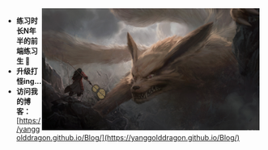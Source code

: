 <img src="https://github.com/YangGoldDragon/Blog/blob/master/src/assets/images/blog.png?raw=true" width="430" alt="《九喇嘛》" align="right" />

- **练习时长N年半的前端练习生 👋**
- **升级打怪ing...**
- **访问我的博客：** [https://yanggolddragon.github.io/Blog/](https://yanggolddragon.github.io/Blog/) 

<!--
**YangGoldDragon/YangGoldDragon** is a ✨ _special_ ✨ repository because its `README.md` (this file) appears on your GitHub profile.

Here are some ideas to get you started:

- 🔭 I’m currently working on ...
- 🌱 I’m currently learning ...
- 👯 I’m looking to collaborate on ...
- 🤔 I’m looking for help with ...
- 💬 Ask me about ...
- 📫 How to reach me: ...
- 😄 Pronouns: ...
- ⚡ Fun fact: ...
-->
